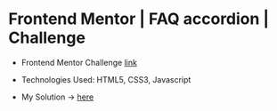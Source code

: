 # Frontend Mentor | FAQ accordion | Challenge

-   Frontend Mentor Challenge [link](https://www.frontendmentor.io/challenges/faq-accordion-wyfFdeBwBz/hub)

-   Technologies Used: HTML5, CSS3, Javascript

-   My Solution -> [here](https://aussenseiter13.github.io/frontend-mentor-faq-accordion/)
